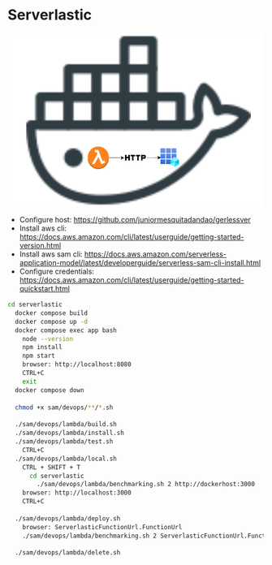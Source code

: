 # Serverlastic

![Architecture](https://raw.githubusercontent.com/juniormesquitadandao/serverlastic/sp2/sam/architecture.png)

- Configure host: https://github.com/juniormesquitadandao/gerlessver
- Install aws cli: https://docs.aws.amazon.com/cli/latest/userguide/getting-started-version.html
- Install aws sam cli: https://docs.aws.amazon.com/serverless-application-model/latest/developerguide/serverless-sam-cli-install.html
- Configure credentials: https://docs.aws.amazon.com/cli/latest/userguide/getting-started-quickstart.html
```sh
cd serverlastic
  docker compose build
  docker compose up -d
  docker compose exec app bash
    node --version
    npm install
    npm start
    browser: http://localhost:8080
    CTRL+C
    exit
  docker compose down

  chmod +x sam/devops/**/*.sh

  ./sam/devops/lambda/build.sh
  ./sam/devops/lambda/install.sh
  ./sam/devops/lambda/test.sh
    CTRL+C
  ./sam/devops/lambda/local.sh
    CTRL + SHIFT + T
      cd serverlastic
        ./sam/devops/lambda/benchmarking.sh 2 http://dockerhost:3000
    browser: http://localhost:3000
    CTRL+C

  ./sam/devops/lambda/deploy.sh
    browser: ServerlasticFunctionUrl.FunctionUrl
    ./sam/devops/lambda/benchmarking.sh 2 ServerlasticFunctionUrl.FunctionUrl

  ./sam/devops/lambda/delete.sh
```
